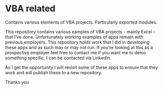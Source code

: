 # VBA related
Contains various elements of VBA projects.  Particularly exported modules.

This repository contains various eamples of VBA projects - mainly Excel - that I've done.  Unfortunately working examples of apps remain with
previous employers.  This repository holds work that I did in developing these apps and as such may or may not run.
If you're looking at this as a prospective employer feel free to contact me if you want me to demo something specific.  I can be contacted via LinkedIn.

As I get the opportunity I will revisit some of these apps to ensure that they work and will publish these to a new repository.

Thanks you

